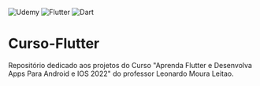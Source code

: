 ![Udemy](https://img.shields.io/badge/Udemy-A435F0?style=for-the-badge&logo=Udemy&logoColor=white)
![Flutter](https://img.shields.io/badge/Flutter-02569B?style=for-the-badge&logo=flutter&logoColor=white)
![Dart](https://img.shields.io/badge/Dart-0175C2?style=for-the-badge&logo=dart&logoColor=white)
# Curso-Flutter
Repositório dedicado aos projetos do Curso "Aprenda Flutter e Desenvolva Apps Para Android e IOS 2022" do professor Leonardo Moura Leitao.
